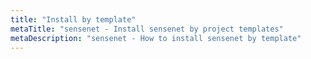 ```yaml
---
title: "Install by template"
metaTitle: "sensenet - Install sensenet by project templates"
metaDescription: "sensenet - How to install sensenet by template"
---
```


